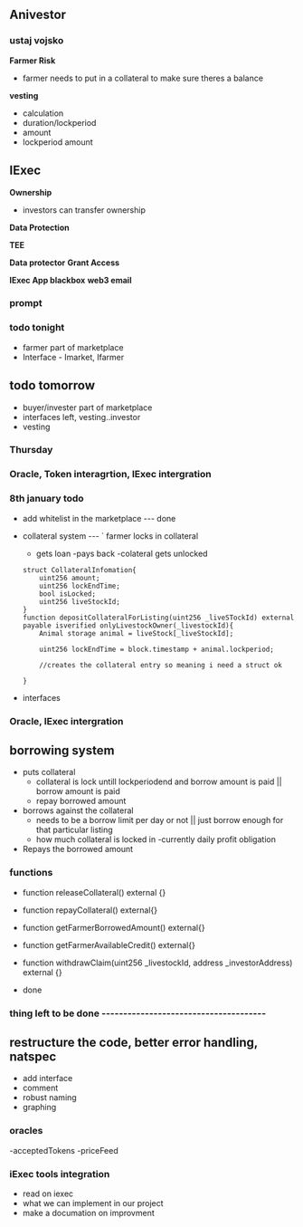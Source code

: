 ## Anivestor

### ustaj vojsko

**Farmer Risk**

- farmer needs to put in a collateral to make sure theres a balance

**vesting**

- calculation
- duration/lockperiod
- amount
- lockperiod amount

## IExec

**Ownership**

- investors can transfer ownership

**Data Protection**

**TEE**

**Data protector**
**Grant Access**

**IExec App blackbox**
**web3 email**

### prompt

### todo tonight

- farmer part of marketplace
- Interface - Imarket, Ifarmer

## todo tomorrow

- buyer/invester part of marketplace
- interfaces left, vesting..investor
- vesting

### Thursday

### Oracle, Token interagrtion, IExec intergration

### 8th january todo

- add whitelist in the marketplace --- done
- collateral system ---
  ` farmer locks in collateral

  - gets loan
    -pays back
    -colateral gets unlocked

  ```solidty
  struct CollateralInfomation{
      uint256 amount;
      uint256 lockEndTime;
      bool isLocked;
      uint256 liveStockId;
  }
  function depositCollateralForListing(uint256 _liveSTockId) external payable isverified onlyLivestockOwner(_livestockId){
      Animal storage animal = liveStock[_liveStockId];

      uint256 lockEndTime = block.timestamp + animal.lockperiod;

      //creates the collateral entry so meaning i need a struct ok

  }
  ```

- interfaces

### Oracle, IExec intergration

## borrowing system

- puts collateral
  - collateral is lock untill lockperiodend and borrow amount is paid || borrow amount is paid
  - repay borrowed amount
- borrows against the collateral
  - needs to be a borrow limit per day or not || just borrow enough for that particular listing
  - how much collateral is locked in
    -currently daily profit obligation
- Repays the borrowed amount

### functions

- function releaseCollateral() external {}

- function repayCollateral() external{}

- function getFarmerBorrowedAmount() external{}

- function getFarmerAvailableCredit() external{}

- function withdrawClaim(uint256 \_livestockId, address \_investorAddress) external {}
- done

### thing left to be done --------------------------------------

## restructure the code, better error handling, natspec 
- add interface
- comment
- robust naming
- graphing


### oracles

-acceptedTokens
-priceFeed

### iExec tools integration
- read on iexec 
- what we can implement in our project
- make a documation on improvment 